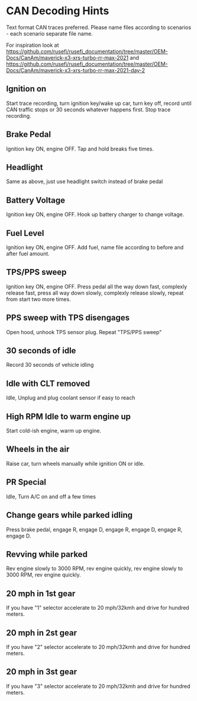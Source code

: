# CAN Decoding Hints

Text format CAN traces preferred. Please name files according to scenarios - each scenario separate file name.

For inspiration look at https://github.com/rusefi/rusefi_documentation/tree/master/OEM-Docs/CanAm/maverick-x3-xrs-turbo-rr-max-2021 and https://github.com/rusefi/rusefi_documentation/tree/master/OEM-Docs/CanAm/maverick-x3-xrs-turbo-rr-max-2021-day-2

## Ignition on

Start trace recording, turn ignition key/wake up car, turn key off, record until CAN traffic stops or 30 seconds whatever happens first. Stop trace recording.

## Brake Pedal

Ignition key ON, engine OFF. Tap and hold breaks five times.

## Headlight

Same as above, just use headlight switch instead of brake pedal

## Battery Voltage

Ignition key ON, engine OFF. Hook up battery charger to change voltage.

## Fuel Level

Ignition key ON, engine OFF. Add fuel, name file according to before and after fuel amount.

## TPS/PPS sweep

Ignition key ON, engine OFF. Press pedal all the way down fast, complexly release fast, press all way down slowly, complexly release slowly, repeat from start two more times.

## PPS sweep with TPS disengages

Open hood, unhook TPS sensor plug. Repeat "TPS/PPS sweep"

## 30 seconds of idle

Record 30 seconds of vehicle idling

## Idle with CLT removed

Idle, Unplug and plug coolant sensor if easy to reach

## High RPM Idle to warm engine up

Start cold-ish engine, warm up engine.

## Wheels in the air

Raise car, turn wheels manually while ignition ON or idle.

## PR Special

Idle, Turn A/C on and off a few times

## Change gears while parked idling

Press brake pedal, engage R, engage D, engage R, engage D, engage R, engage D.

## Revving while parked

Rev engine slowly to 3000 RPM, rev engine quickly, rev engine slowly to 3000 RPM, rev engine quickly.

## 20 mph in 1st gear

If you have "1" selector accelerate to 20 mph/32kmh and drive for hundred meters.

## 20 mph in 2st gear

If you have "2" selector accelerate to 20 mph/32kmh and drive for hundred meters.

## 20 mph in 3st gear

If you have "3" selector accelerate to 20 mph/32kmh and drive for hundred meters.
